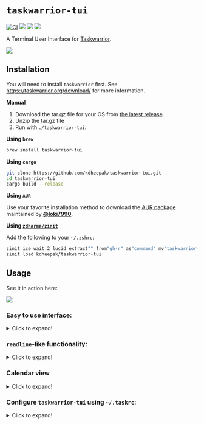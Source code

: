 # `taskwarrior-tui`

[![CI](https://github.com/kdheepak/taskwarrior-tui/workflows/CI/badge.svg)](https://github.com/kdheepak/taskwarrior-tui/actions?query=workflow%3ACI)
[![](https://img.shields.io/github/license/kdheepak/taskwarrior-tui)](./LICENSE)
[![](https://img.shields.io/github/v/release/kdheepak/taskwarrior-tui)](https://github.com/kdheepak/taskwarrior-tui/releases/latest)
[![](https://img.shields.io/static/v1?label=platform&message=linux-32%20%7C%20linux-64%20%7C%20osx-64%20%7C%20win-32%20%7C%20win-64&color=lightgrey)](https://github.com/kdheepak/taskwarrior-tui/releases/latest)

A Terminal User Interface for [Taskwarrior](https://taskwarrior.org/).

![](https://user-images.githubusercontent.com/1813121/97066323-acd41500-1571-11eb-90c2-d74faa21e1ad.png)

## Installation

You will need to install `taskwarrior` first. See <https://taskwarrior.org/download/> for more information.

**Manual**

1. Download the tar.gz file for your OS from [the latest release](https://github.com/kdheepak/taskwarrior-tui/releases/latest).
2. Unzip the tar.gz file
3. Run with `./taskwarrior-tui`.

**Using `brew`**

```bash
brew install taskwarrior-tui
```

**Using `cargo`**

```bash
git clone https://github.com/kdheepak/taskwarrior-tui.git
cd taskwarrior-tui
cargo build --release
```

**Using `AUR`**

Use your favorite installation method to download the [AUR package](https://aur.archlinux.org/packages/taskwarrior-tui-git/) maintained by [**@loki7990**](https://github.com/loki7990).

**Using [`zdharma/zinit`](https://github.com/zdharma/zinit)**

Add the following to your `~/.zshrc`:

```zsh
zinit ice wait:2 lucid extract"" from"gh-r" as"command" mv"taskwarrior-tui* -> tt"
zinit load kdheepak/taskwarrior-tui
```

## Usage

See it in action here:

![](https://user-images.githubusercontent.com/1813121/89620056-4ed64200-d84c-11ea-9153-9e08bc26d3b4.gif)

### Easy to use interface:

<details>

<summary> Click to expand! </summary>

- `/`: `task {string}`                       - Filter task report
- `a`: `task add {string}`                   - Add new task
- `d`: `task {selected} done`                - Mark task as done
- `e`: `task {selected} edit`                - Open selected task in editor
- `j`: `{selected+=1}`                       - Move down in task report
- `k`: `{selected-=1}`                       - Move up in task report
- `l`: `task log {string}`                   - Log new task
- `m`: `task {selected} modify {string}`     - Modify selected task
- `q`: `exit`                                - Quit
- `s`: `task {selected} start/stop`          - Toggle start and stop
- `u`: `task undo`                           - Undo
- `x`: `task delete {selected}`              - Delete
- `z`: `toggle task info`                    - Toggle task info view
- `A`: `task {selected} annotate {string}`   - Annotate current task
- `?`: `help`                                - Help menu
- `!`: `{string}`                            - Custom shell command
- `]`: `Next view`                           - Go to next view
- `[`: `Previous view`                       - Go to previous view

![](https://user-images.githubusercontent.com/1813121/88654924-40896880-d08b-11ea-8709-b29cc970da4c.gif)

</details>

### `readline`-like functionality:

<details>

<summary> Click to expand! </summary>

- `<Ctrl-a>` : Go to beginning of the line
- `<Ctrl-e>` : Go to end of the line
- `<Ctrl-u>` : Delete from beginning of the line
- `<Ctrl-k>` : Delete to end of the line
- `<Ctrl-w>` : Delete previous word

![](https://user-images.githubusercontent.com/1813121/95651612-ce7cc900-0aa8-11eb-8686-42442ed9ee43.gif)

</details>

### Calendar view

<details>

<summary> Click to expand! </summary>

`taskwarrior-tui` supports a Calendar view, which you can get to by hitting the `]` key:

![](https://user-images.githubusercontent.com/1813121/96957124-0c211f00-14b7-11eb-9d29-b3b68420af44.gif)

This highlights the days for your due tasks in a calendar view.
You can configure the number of months in a row by changing the `uda.taskwarrior-tui.calendar.months-per-row` attribute in your `taskrc` file.
See the next section for more information.

You can switch back to the task view by hitting the `[` key.

</details>

### Configure `taskwarrior-tui` using `~/.taskrc`:

<details>

<summary> Click to expand! </summary>

`taskwarrior-tui` reads values from your `taskwarrior`'s `taskrc` file (default: `~/.taskrc`).

![](https://user-images.githubusercontent.com/1813121/96684390-bf173e80-1338-11eb-971c-ae64233d142e.png)

For example, `color.active` is used to style the active task.
If you would like to try it, open your `taskrc` file and change `color.active=white on blue`.

So `color.active` will take precedence over `color.overdue`. You can see what `color.active` is by running `task show color.active` in your favorite shell prompt.

The following color attributes are supported:

```plaintext
color.deleted
color.completed
color.active
color.overdue
color.scheduled
color.due.today
color.due
color.blocked
color.blocking
color.recurring
color.tagged
```

Other `taskwarrior-tui` configuration options are possible using the user defined attribute feature of `taskwarrior`.
All `taskwarrior-tui` specific configuration options will begin with `uda.taskwarrior-tui.`.
The following is a full list of all the options available and their default values implemented by `taskwarrior-tui` if not defined in your `taskrc` file.

```plaintext
uda.taskwarrior-tui.selection.indicator=•
uda.taskwarrior-tui.selection.bold=yes
uda.taskwarrior-tui.selection.italic=no
uda.taskwarrior-tui.selection.dim=no
uda.taskwarrior-tui.selection.blink=no
uda.taskwarrior-tui.calendar.months-per-row=4
uda.taskwarrior-tui.task-report.show-detail=true
```

</details>
